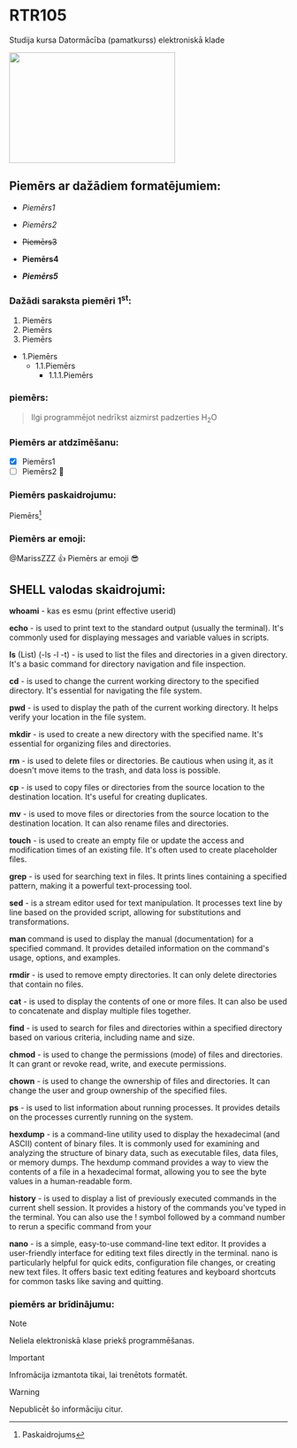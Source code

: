 # RTR105
Studija kursa Datormācība (pamatkurss) elektroniskā klade

<img src="https://media.geeksforgeeks.org/wp-content/uploads/s2-1.jpg" width="300" height="200" />

## Piemērs ar dažādiem formatējumiem:

- _Piemērs1_

- *Piemērs2*

- ~~Piemērs3~~

- **Piemērs4**

- ***Piemērs5***
 
### Dažādi saraksta piemēri 1<sup>st</sup>:
  1. Piemērs
  2. Piemērs
  3. Piemērs
   - 1.Piemērs 
     - 1.1.Piemērs
        - 1.1.1.Piemērs

### piemērs:
> Ilgi programmējot nedrīkst aizmirst padzerties H<sub>2</sub>O

### Piemērs ar atdzīmēšanu:
- [x] Piemērs1
- [ ] Piemērs2 :tada:

### Piemērs paskaidrojumu:
Piemērs[^1]
[^1]: Paskaidrojums

### Piemērs ar emoji:
@MarissZZZ :+1: Piemērs ar emoji :sunglasses:

## SHELL valodas skaidrojumi:

**whoami** - kas es esmu (print effective userid)

**echo** - is used to print text to the standard output (usually the terminal). It's commonly used for displaying messages and variable values in scripts.

**ls** (List) (-ls -l -t) - is used to list the files and directories in a given directory. It's a basic command for directory navigation and file inspection.

**cd** - is used to change the current working directory to the specified directory. It's essential for navigating the file system.

**pwd** - is used to display the path of the current working directory. It helps verify your location in the file system.

**mkdir** - is used to create a new directory with the specified name. It's essential for organizing files and directories.

**rm** - is used to delete files or directories. Be cautious when using it, as it doesn't move items to the trash, and data loss is possible.

**cp** - is used to copy files or directories from the source location to the destination location. It's useful for creating duplicates.

**mv** - is used to move files or directories from the source location to the destination location. It can also rename files and directories.

**touch** - is used to create an empty file or update the access and modification times of an existing file. It's often used to create placeholder files.

**grep** - is used for searching text in files. It prints lines containing a specified pattern, making it a powerful text-processing tool.

**sed** - is a stream editor used for text manipulation. It processes text line by line based on the provided script, allowing for substitutions and transformations.

**man** command is used to display the manual (documentation) for a specified command. It provides detailed information on the command's usage, options, and examples.

**rmdir** - is used to remove empty directories. It can only delete directories that contain no files.

**cat** - is used to display the contents of one or more files. It can also be used to concatenate and display multiple files together.

**find** - is used to search for files and directories within a specified directory based on various criteria, including name and size.

**chmod** - is used to change the permissions (mode) of files and directories. It can grant or revoke read, write, and execute permissions.

**chown** - is used to change the ownership of files and directories. It can change the user and group ownership of the specified files.

**ps** - is used to list information about running processes. It provides details on the processes currently running on the system.

**hexdump** - is a command-line utility used to display the hexadecimal (and ASCII) content of binary files. It is commonly used for examining and analyzing the structure of binary data, such as executable files, data files, or memory dumps. The hexdump command provides a way to view the contents of a file in a hexadecimal format, allowing you to see the byte values in a human-readable form.

**history** - is used to display a list of previously executed commands in the current shell session. It provides a history of the commands you've typed in the terminal. You can also use the ! symbol followed by a command number to rerun a specific command from your 

**nano** - is a simple, easy-to-use command-line text editor. It provides a user-friendly interface for editing text files directly in the terminal. nano is particularly helpful for quick edits, configuration file changes, or creating new text files. It offers basic text editing features and keyboard shortcuts for common tasks like saving and quitting.


### piemērs ar brīdinājumu:
> [!NOTE]
> Neliela elektroniskā klase priekš programmēšanas.

> [!IMPORTANT]
> Infromācija izmantota tikai, lai trenētots formatēt.

> [!WARNING]
> Nepublicēt šo informāciju citur.
